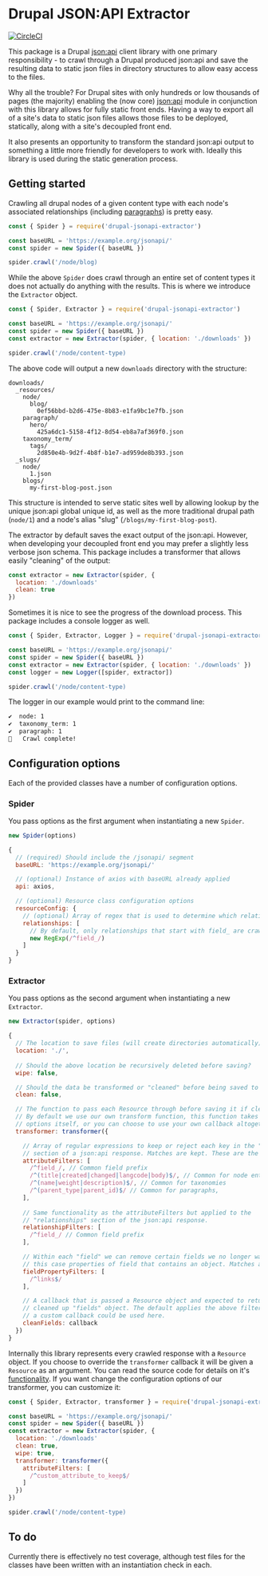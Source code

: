 # Drupal JSON:API Extractor

[![CircleCI](https://circleci.com/gh/wearebraid/drupal-jsonapi-extractor.svg?style=svg)](https://circleci.com/gh/wearebraid/drupal-jsonapi-extractor)

This package is a Drupal [json:api](https://www.drupal.org/project/jsonapi)
client library with one primary responsibility - to crawl through a Drupal
produced json:api and save the resulting data to static json files in
directory structures to allow easy access to the files.

Why all the trouble? For Drupal sites with only hundreds or low thousands of
pages (the majority) enabling the (now core) [json:api](https://www.drupal.org/project/jsonapi)
module in conjunction with this library allows for fully static front ends.
Having a way to export all of a site's data to static json files allows
those files to be deployed, statically, along with a site's decoupled front
end.

It also presents an opportunity to transform the standard json:api output
to something a little more friendly for developers to work with. Ideally this
library is used during the static generation process.

## Getting started

Crawling all drupal nodes of a given content type with each node's associated
relationships (including [paragraphs](https://www.drupal.org/project/paragraphs))
is pretty easy.

```js
const { Spider } = require('drupal-jsonapi-extractor')

const baseURL = 'https://example.org/jsonapi/'
const spider = new Spider({ baseURL })

spider.crawl('/node/blog)
```
While the above `Spider` does crawl through an entire set of content types it does
not actually do anything with the results. This is where we introduce the
`Extractor` object.

```js
const { Spider, Extractor } = require('drupal-jsonapi-extractor')

const baseURL = 'https://example.org/jsonapi/'
const spider = new Spider({ baseURL })
const extractor = new Extractor(spider, { location: './downloads' })

spider.crawl('/node/content-type)
```

The above code will output a new `downloads` directory with the structure:

```
downloads/
  _resources/
    node/
      blog/
        0ef56bbd-b2d6-475e-8b83-e1fa9bc1e7fb.json
    paragraph/
      hero/
        425a6dc1-5158-4f12-8d54-eb8a7af369f0.json
    taxonomy_term/
      tags/
        2d850e4b-9d2f-4b8f-b1e7-ad959de8b393.json
  _slugs/
    node/
      1.json
    blogs/
      my-first-blog-post.json
```

This structure is intended to serve static sites well by allowing lookup by
the unique json:api global unique id, as well as the more traditional drupal
path (`node/1`) and a node's alias "slug" (`/blogs/my-first-blog-post`).

The extractor by default saves the exact output of the json:api. However, when
developing your decoupled front end you may prefer a slightly less verbose json
schema. This package includes a transformer that allows easily "cleaning" of the
output:

```js
const extractor = new Extractor(spider, {
  location: './downloads'
  clean: true
})
```

Sometimes it is nice to see the progress of the download process. This package
includes a console logger as well.

```js
const { Spider, Extractor, Logger } = require('drupal-jsonapi-extractor')

const baseURL = 'https://example.org/jsonapi/'
const spider = new Spider({ baseURL })
const extractor = new Extractor(spider, { location: './downloads' })
const logger = new Logger([spider, extractor])

spider.crawl('/node/content-type)
```
The logger in our example would print to the command line:

```sh
✔️  node: 1
✔️  taxonomy_term: 1
✔️  paragraph: 1
🎉   Crawl complete!
```

## Configuration options

Each of the provided classes have a number of configuration options.

### Spider

You pass options as the first argument when instantiating a new `Spider`.

```js
new Spider(options)
```

```js
{
  // (required) Should include the /jsonapi/ segment
  baseURL: 'https://example.org/jsonapi/'

  // (optional) Instance of axios with baseURL already applied
  api: axios,

  // (optional) Resource class configuration options
  resourceConfig: {
    // (optional) Array of regex that is used to determine which relationships should be crawled
    relationships: [
      // By default, only relationships that start with field_ are crawled
      new RegExp(/^field_/)
    ]
  }
}
```

### Extractor

You pass options as the second argument when instantiating a new `Extractor`.

```js
new Extractor(spider, options)
```

```js
{
  // The location to save files (will create directories automatically)
  location: './',
  
  // Should the above location be recursively deleted before saving?
  wipe: false,

  // Should the data be transformed or "cleaned" before being saved to disk?
  clean: false,

  // The function to pass each Resource through before saving it if clean is true
  // By default we use our own transform function, this function takes a number of
  // options itself, or you can choose to use your own callback altogether.
  transformer: transformer({

    // Array of regular expressions to keep or reject each key in the "attributes"
    // section of a json:api response. Matches are kept. These are the defaults.
    attributeFilters: [
      /^field_/, // Common field prefix
      /^(title|created|changed|langcode|body)$/, // Common for node entities
      /^(name|weight|description)$/, // Common for taxonomies
      /^(parent_type|parent_id)$/ // Common for paragraphs,
    ],
    
    // Same functionality as the attributeFilters but applied to the
    // "relationships" section of the json:api response.
    relationshipFilters: [
      /^field_/ // Common field prefix
    ],

    // Within each "field" we can remove certain fields we no longer want, in
    // this case properties of field that contains an object. Matches are removed.
    fieldPropertyFilters: [
      /^links$/
    ],

    // A callback that is passed a Resource object and expected to return a
    // cleaned up "fields" object. The default applies the above filters, but
    // a custom callback could be used here.
    cleanFields: callback
  })
}
```

Internally this library represents every crawled response with a `Resource`
object. If you choose to override the `transformer` callback it will be given
a `Resource` as an argument. You can read the source code for details on it's
[functionality](./src/Resource.js). If you want change the configuration options
of our transformer, you can customize it:

```js
const { Spider, Extractor, transformer } = require('drupal-jsonapi-extractor')

const baseURL = 'https://example.org/jsonapi/'
const spider = new Spider({ baseURL })
const extractor = new Extractor(spider, {
  location: './downloads'
  clean: true,
  wipe: true,
  transformer: transformer({
    attributeFilters: [
      /^custom_attribute_to_keep$/
    ]
  })
})

spider.crawl('/node/content-type)
```
## To do

Currently there is effectively no test coverage, although test files for the
classes have been written with an instantiation check in each.
